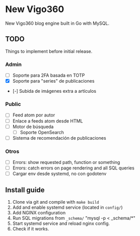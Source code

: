 # New Vigo360

New Vigo360 blog engine built in Go with MySQL.

## TODO

Things to implement before initial release.

### Admin

-   [ ] Soporte para 2FA basada en TOTP
-   [x] Soporte para "series" de publicaciones
-   [-] Subida de imágenes extra a artículos

### Public

-   [ ] Feed atom por autor
-   [ ] Enlace a feeds atom desde HTML
-   [ ] Motor de búsqueda
    -   [ ] Soporte OpenSearch
-   [ ] Sistema de recomendación de publicaciones

### Otros

-   [ ] Errors: show requested path, function or something
-   [ ] Errors: catch errors on page rendering and all SQL queries
-   [ ] Cargar env desde systemd, no con godotenv

## Install guide

1. Clone via git and compile with `make build`
2. Add and enable systemd service (located in `config/`)
3. Add NGINX configuration
4. Run SQL migrations from `_schema/` "mysql -p < _schema/*"
5. Start systemd service and reload nginx config.
6. Check if it works.
